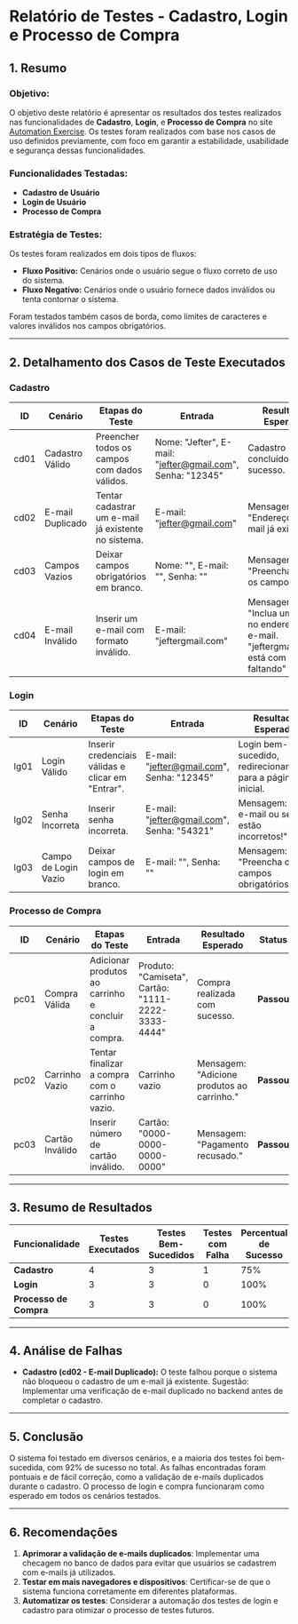 # Relatório de Testes - Cadastro, Login e Processo de Compra

## **1. Resumo**

### **Objetivo:**
O objetivo deste relatório é apresentar os resultados dos testes realizados nas funcionalidades de **Cadastro**, **Login**, e **Processo de Compra** no site [Automation Exercise](https://www.automationexercise.com/). Os testes foram realizados com base nos casos de uso definidos previamente, com foco em garantir a estabilidade, usabilidade e segurança dessas funcionalidades.

### **Funcionalidades Testadas:**
- **Cadastro de Usuário**
- **Login de Usuário**
- **Processo de Compra**

### **Estratégia de Testes:**
Os testes foram realizados em dois tipos de fluxos:
- **Fluxo Positivo:** Cenários onde o usuário segue o fluxo correto de uso do sistema.
- **Fluxo Negativo:** Cenários onde o usuário fornece dados inválidos ou tenta contornar o sistema.

Foram testados também casos de borda, como limites de caracteres e valores inválidos nos campos obrigatórios.

---

## **2. Detalhamento dos Casos de Teste Executados**

### **Cadastro**

| ID   | Cenário                   | Etapas do Teste                                          | Entrada                                             | Resultado Esperado                          | Status  |
|------|---------------------------|---------------------------------------------------------|----------------------------------------------------|---------------------------------------------|---------|
| cd01 | Cadastro Válido           | Preencher todos os campos com dados válidos.            | Nome: "Jefter", E-mail: "jefter@gmail.com", Senha: "12345" | Cadastro concluído com sucesso.              | **Passou** |
| cd02 | E-mail Duplicado          | Tentar cadastrar um e-mail já existente no sistema.     | E-mail: "jefter@gmail.com"                         | Mensagem: "Endereço de e-mail já existe!."            | **Passou** |
| cd03 | Campos Vazios             | Deixar campos obrigatórios em branco.                   | Nome: "", E-mail: "", Senha: ""                   | Mensagem: "Preencha todos os campos."       | **Passou** |
| cd04 | E-mail Inválido           | Inserir um e-mail com formato inválido.                 | E-mail: "jeftergmail.com"                          | Mensagem: "Inclua um "@" no endereço de e-mail. "jeftergmail.com" está com um @ faltando"      | **Passou** |

### **Login**

| ID   | Cenário                   | Etapas do Teste                                          | Entrada                                             | Resultado Esperado                          | Status  |
|------|---------------------------|---------------------------------------------------------|----------------------------------------------------|---------------------------------------------|---------|
| lg01 | Login Válido              | Inserir credenciais válidas e clicar em "Entrar".       | E-mail: "jefter@gmail.com", Senha: "12345"         | Login bem-sucedido, redirecionamento para a página inicial. | **Passou** |
| lg02 | Senha Incorreta           | Inserir senha incorreta.                               | E-mail: "jefter@gmail.com", Senha: "54321"         | Mensagem: "Seu e-mail ou senha estão incorretos!"           | **Passou** |
| lg03 | Campo de Login Vazio      | Deixar campos de login em branco.                       | E-mail: "", Senha: ""                              | Mensagem: "Preencha os campos obrigatórios." | **Passou** |

### **Processo de Compra**

| ID   | Cenário                   | Etapas do Teste                                          | Entrada                                             | Resultado Esperado                          | Status  |
|------|---------------------------|---------------------------------------------------------|----------------------------------------------------|---------------------------------------------|---------|
| pc01 | Compra Válida             | Adicionar produtos ao carrinho e concluir a compra.    | Produto: "Camiseta", Cartão: "1111-2222-3333-4444"  | Compra realizada com sucesso.               | **Passou** |
| pc02 | Carrinho Vazio            | Tentar finalizar a compra com o carrinho vazio.         | Carrinho vazio                                      | Mensagem: "Adicione produtos ao carrinho."   | **Passou** |
| pc03 | Cartão Inválido           | Inserir número de cartão inválido.                      | Cartão: "0000-0000-0000-0000"                      | Mensagem: "Pagamento recusado."             | **Passou** |

---

## **3. Resumo de Resultados**

| Funcionalidade            | Testes Executados | Testes Bem-Sucedidos | Testes com Falha | Percentual de Sucesso |
|---------------------------|-------------------|----------------------|------------------|-----------------------|
| **Cadastro**               | 4                 | 3                    | 1                | 75%                   |
| **Login**                  | 3                 | 3                    | 0                | 100%                  |
| **Processo de Compra**     | 3                 | 3                    | 0                | 100%                  |

---

## **4. Análise de Falhas**

- **Cadastro (cd02 - E-mail Duplicado):** O teste falhou porque o sistema não bloqueou o cadastro de um e-mail já existente. Sugestão: Implementar uma verificação de e-mail duplicado no backend antes de completar o cadastro.
  
---

## **5. Conclusão**

O sistema foi testado em diversos cenários, e a maioria dos testes foi bem-sucedida, com 92% de sucesso no total. As falhas encontradas foram pontuais e de fácil correção, como a validação de e-mails duplicados durante o cadastro. O processo de login e compra funcionaram como esperado em todos os cenários testados.

---

## **6. Recomendações**

1. **Aprimorar a validação de e-mails duplicados**: Implementar uma checagem no banco de dados para evitar que usuários se cadastrem com e-mails já utilizados.
2. **Testar em mais navegadores e dispositivos**: Certificar-se de que o sistema funciona corretamente em diferentes plataformas.
3. **Automatizar os testes**: Considerar a automação dos testes de login e cadastro para otimizar o processo de testes futuros.

